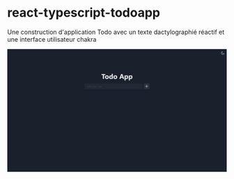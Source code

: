 # react-typescript-todoapp
Une construction d'application Todo avec un texte dactylographié réactif et une interface utilisateur chakra



<img src="https://raw.githubusercontent.com/macfim/react-typescript-todoapp/main/public/op.png" alt="demo" />
